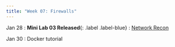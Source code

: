 ```yaml
---
title: "Week 07: Firewalls"
---
```


Jan 28
: **Mini Lab 03 Released**{: .label .label-blue}
  : [Network Recon]({{site.baseurl}}/docs/concepts/recon)

Jan 30
: Docker tutorial

<!--
Jan 22
: Finish up [Lab 3]({{site.baseurl}}/docs/labs/lab3)
  : Submit code via gradescope

Jan 23
: Finish up [Lab 3]({{site.baseurl}}/docs/labs/lab3)
  : Submit code via gradescope

Jan 25
: **New concept lab**{:.label .label-blue}
: [Introduction to firewalls]({{site.baseurl}}/docs/concepts/nftables)
  : [Question sheet]({{site.baseurl}}/assets/concepts/nftables.pdf)

Jan 26
: **New concept lab**{:.label .label-blue}
: [Introduction to firewalls rules]({{site.baseurl}}/docs/concepts/nfrules)
  : [Question sheet]({{site.baseurl}}/assets/concepts/nfrules.pdf)
-->
